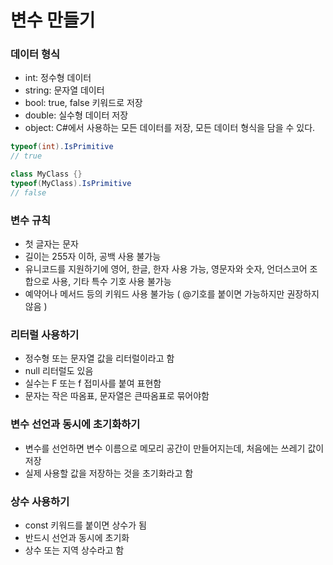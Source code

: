 # 변수 만들기

### 데이터 형식

- int: 정수형 데이터
- string: 문자열 데이터
- bool: true, false 키워드로 저장
- double: 실수형 데이터 저장
- object: C#에서 사용하는 모든 데이터를 저장, 모든 데이터 형식을 담을 수 있다.


```c#
typeof(int).IsPrimitive
// true

class MyClass {}
typeof(MyClass).IsPrimitive
// false
```

### 변수 규칙

- 첫 글자는 문자
- 길이는 255자 이하, 공백 사용 불가능
- 유니코드를 지원하기에 영어, 한글, 한자 사용 가능, 영문자와 숫자, 언더스코어 조합으로 사용, 기타 특수 기호 사용 불가능
- 예약어나 메서드 등의 키워드 사용 불가능 ( @기호를 붙이면 가능하지만 권장하지 않음 )

### 리터럴 사용하기

- 정수형 또는 문자열 값을 리터럴이라고 함
- null 리터럴도 있음
- 실수는 F 또는 f 접미사를 붙여 표현함
- 문자는 작은 따옴표, 문자열은 큰따옴표로 묶어야함

### 변수 선언과 동시에 초기화하기

- 변수를 선언하면 변수 이름으로 메모리 공간이 만들어지는데, 처음에는 쓰레기 값이 저장
- 실제 사용할 값을 저장하는 것을 초기화라고 함

### 상수 사용하기

- const 키워드를 붙이면 상수가 됨
- 반드시 선언과 동시에 초기화
- 상수 또는 지역 상수라고 함

